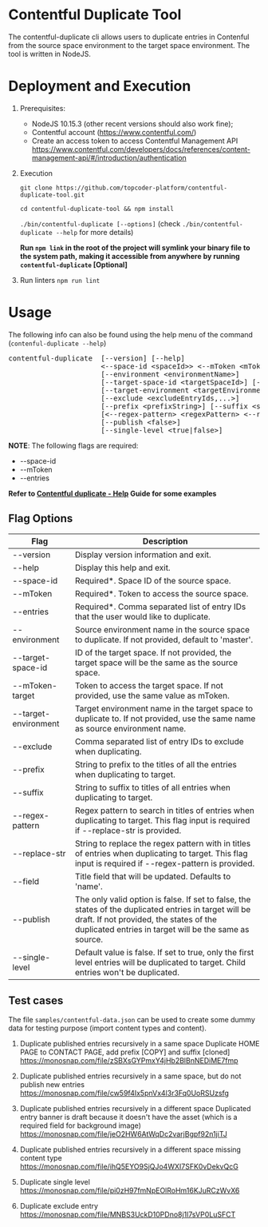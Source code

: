 # Contentful Duplicate Tool
The contentful-duplicate cli allows users to duplicate entries in Contenful from the source space environment to the target space environment. The tool is written in NodeJS.

# Deployment and Execution
1.  Prerequisites:
    - NodeJS 10.15.3 (other recent versions should also work fine);
    - Contentful account (https://www.contentful.com/)
    - Create an access token to access Contentful Management API https://www.contentful.com/developers/docs/references/content-management-api/#/introduction/authentication
     
2. Execution

    `git clone https://github.com/topcoder-platform/contentful-duplicate-tool.git`

    `cd contentful-duplicate-tool && npm install`

    `./bin/contentful-duplicate [--options]` (check `./bin/contentful-duplicate --help` for more details)

    **Run `npm link` in the root of the project will symlink your binary file to the system path, making it accessible from anywhere by running `contentful-duplicate` [Optional]**

3. Run linters 
    `npm run lint`

# Usage
The following info can also be found using the help menu of the command (`contenful-duplicate --help`)

<pre>
contentful-duplicate  [--version] [--help]
                      &lt;--space-id &lt;spaceId&gt;&gt; &lt;--mToken &lt;mToken&gt;&gt; &lt;--entries &lt;entryIds,...&gt;&gt;
                      [--environment &lt;environmentName&gt;]
                      [--target-space-id &lt;targetSpaceId&gt;] [--mToken-target &lt;mTokenTarget&gt;]
                      [--target-environment &lt;targetEnvironmentId&gt;]
                      [--exclude &lt;excludeEntryIds,...&gt;]
                      [--prefix &lt;prefixString&gt;] [--suffix &lt;suffixString&gt;]
                      [&lt;--regex-pattern&gt; &lt;regexPattern&gt; &lt;--replace-str&gt; &lt;replaceString&gt;]
                      [--publish &lt;false&gt;]
                      [--single-level &lt;true|false&gt;]
</pre>

**NOTE**: The following flags are required:
+ --space-id
+ --mToken
+ --entries

**Refer to [Contentful duplicate - Help](docs/contentful-duplicate.md) Guide for some examples**

## Flag Options
|Flag                     |Description|
|---                      |---|
| --version                |Display version information and exit.|
| --help                   |Display this help and exit.|
| --space-id               |Required*. Space ID of the source space.|
| --mToken                 |Required*. Token to access the source space.|
| --entries                |Required*. Comma separated list of entry IDs that the user would like to duplicate.|
| --environment            |Source environment name in the source space to duplicate. If not provided, default to 'master'.|
| --target-space-id        |ID of the target space. If not provided, the target space will be the same as the source space.|
| --mToken-target          |Token to access the target space. If not provided, use the same value as mToken.|
| --target-environment     |Target environment name in the target space to duplicate to. If not provided, use the same name as source environment name.|
| --exclude                |Comma separated list of entry IDs to exclude when duplicating.|
| --prefix                 |String to prefix to the titles of all the entries when duplicating to target.|
| --suffix                 |String to suffix to titles of all entries when duplicating to target.|
| --regex-pattern          |Regex pattern to search in titles of entries when duplicating to target. This flag input is required if --replace-str is provided.|
| --replace-str            |String to replace the regex pattern with in titles of entries when duplicating to target. This flag input is required if --regex-pattern is provided.|
| --field                  |Title field that will be updated. Defaults to 'name'.|
| --publish                |The only valid option is false. If set to false, the states of the duplicated entries in target will be draft. If not provided, the states of the duplicated entries in target will be the same as source.|
| --single-level        |Default value is false. If set to true, only the first level entries will be duplicated to target. Child entries won't be duplicated.|

## Test cases
The file `samples/contentful-data.json` can be used to create some dummy data for testing purpose (import content types and content).

1. Duplicate published entries recursively in a same space
Duplicate HOME PAGE to CONTACT PAGE, add prefix [COPY] and suffix [cloned]
https://monosnap.com/file/zSBXsGYPmxY4jHb2BlBnNEDiME7fmp

2. Duplicate published entries recursively in a same space, but do not publish new entries
https://monosnap.com/file/cw59f4Ix5pnVx4l3r3Fq0UoRSUzsfg

3. Duplicate published entries recursively in a different space
Duplicated entry banner is draft because it doesn't have the asset (which is a required field for background image)
https://monosnap.com/file/jeO2HW6AtWqDc2varjBgpf92n1jiTJ

4. Duplicate published entries recursively in a different space missing content type
https://monosnap.com/file/ihQ5EYO9SjQJo4WXI7SFK0vDekvQcG

5. Duplicate single level
https://monosnap.com/file/pi0zH97fmNpEOlRoHm16KJuRCzWvX6

6. Duplicate exclude entry
https://monosnap.com/file/MNBS3UckD10PDno8j1l7sVP0LuSFCT
